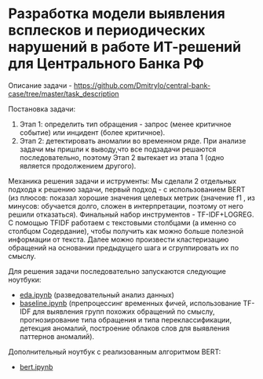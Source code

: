 # Разработка модели выявления всплесков и периодических нарушений в работе ИТ-решений для Центрального Банка РФ

Описание задачи - https://github.com/DmitryIo/central-bank-case/tree/master/task_description

Постановка задачи:
1. Этап 1: определить тип обращения - запрос (менее критичное событие) или инцидент (более критичное).
2. Этап 2: детектировать аномалии во временном ряде.
При анализе задачи мы пришли к выводу,что все подзадачи решаются последовательно, поэтому Этап 2 вытекает из этапа 1 (одно является продолжением другого). 

Механика решения задачи и иструменты:
Мы сделали 2 отдельных подхода к решению задачи, первый подход - с использованием BERT (из плюсов: показал хорошие значения целевых метрик (значение f1 , из минусов: обучается долго, сложен в интерпретации, поэтому от него решили отказаться). Финальный набор инструментов - TF-IDF+LOGREG.
С помощью TFIDF работаем с текстовыми столбцами (а именно со столбцом Содердание), чтобы получить как можно больше полезной информации от текста.
Далее можно произвести кластеризацию обращений на основании предыдущего шага и сгруппировать их по смыслу.

Для решения задачи последовательно запускаются следующие ноутбуки:
- [eda.ipynb](eda.ipynb) (разведовательный анализ данных)
- [baseline.ipynb](baseline.ipynb) (препроцессинг временных фичей, использование TF-IDF для выявления групп похожих обращений по смыслу, прогнозирование типа обращения и типа переклассификации, детекция аномалий, построение облаков слов для выявления паттернов аномалий).


Дополнительный ноутбук с реализованным алгоритмом BERT:
- [bert.ipynb](bert.ipynb)
